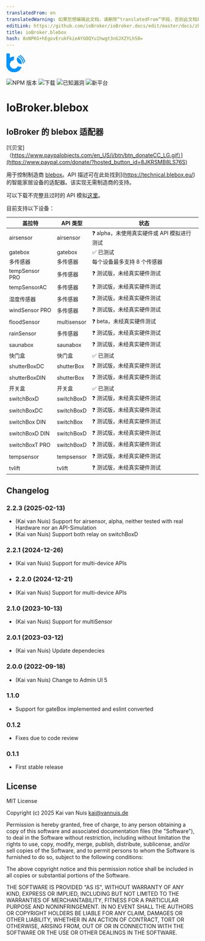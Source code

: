 ```yaml
---
translatedFrom: en
translatedWarning: 如果您想编辑此文档，请删除“translatedFrom”字段，否则此文档将再次自动翻译
editLink: https://github.com/ioBroker/ioBroker.docs/edit/master/docs/zh-cn/adapterref/iobroker.blebox/README.md
title: ioBroker.blebox
hash: 8oNPKG+hEgovErukFkieAYGOQYu1hwgt3nGJXZYLh58=
---
```

![标识](../../../en/adapterref/iobroker.blebox/admin/blebox.png)

![NPM 版本](http://img.shields.io/npm/v/iobroker.blebox.svg)
![下载](https://img.shields.io/npm/dm/iobroker.blebox.svg)
![已知漏洞](https://snyk.io/test/github/ka-vaNu/ioBroker.blebox/badge.svg)
![新平台](https://nodei.co/npm/iobroker.blebox.png?downloads=true)

# IoBroker.blebox
## IoBroker 的 blebox 适配器
[![贝宝]（https://www.paypalobjects.com/en_US/i/btn/btn_donateCC_LG.gif）](https://www.paypal.com/donate/?hosted_button_id=8JKRSMB8LS76S)

用于控制制造商 [blebox](https://blebox.eu/)。API 描述可在此处找到](https://technical.blebox.eu/) 的智能家居设备的适配器。该实现无需制造商的支持。

可以下载不完整且过时的 API 模拟[这里](https://github.com/blebox/blebox-virtual-devices)。

目前支持以下设备：

|盖拉特 | API 类型 |状态 |
|----------------------|---------------------|-----------------------------------------|
| airsensor | airsensor | ❓ alpha，未使用真实硬件或 API 模拟进行测试 |
| gatebox | gatebox | ✅ 已测试 |
| 多传感器 | 多传感器 | 每个设备最多支持 8 个传感器 |
| tempSensor PRO | 多传感器 | ❓ 测试版，未经真实硬件测试 |
| tempSensorAC | 多传感器 | ❓ 测试版，未经真实硬件测试 |
| 湿度传感器 | 多传感器 | ❓ 测试版，未经真实硬件测试 |
| windSensor PRO | 多传感器 | ❓ 测试版，未经真实硬件测试 |
| floodSensor | multisensor | ❓ beta，未经真实硬件测试 |
| rainSensor | 多传感器 | ❓ 测试版，未经真实硬件测试 |
| saunabox | saunabox | ❓ 测试版，未经真实硬件测试 |
| 快门盒 | 快门盒 | ✅ 已测试 |
| shutterBoxDC | shutterBox | ❓ 测试版，未经真实硬件测试 |
| shutterBoxDIN | shutterBox | ❓ 测试版，未经真实硬件测试 |
| 开关盒 | 开关盒 | ✅ 已测试 |
| switchBoxD | switchBoxD | ❓ 测试版，未经真实硬件测试 |
| switchBoxDC | switchBoxD | ❓ 测试版，未经真实硬件测试 |
| switchBox DIN | switchBox | ❓ 测试版，未经真实硬件测试 |
| switchBoxD DIN | switchBoxD | ❓ 测试版，未经真实硬件测试 |
| switchBoxT PRO | switchBoxD | ❓ 测试版，未经真实硬件测试 |
| tempsensor | tempsensor | ❓ 测试版，未经真实硬件测试 |
| tvlift | tvlift | ❓ 测试版，未经真实硬件测试 |

## Changelog

<!--
    Placeholder for the next version:
    ### **WORK IN PROGRESS**
-->

### 2.2.3 (2025-02-13)

* (Kai van Nuis) Support for airsensor, alpha, neither tested with real Hardware nor an API-Simulation
* (Kai van Nuis) Support both relay on switchBoxD

### 2.2.1 (2024-12-26)

* (Kai van Nuis) Support for multi-device APIs
  
* ### 2.2.0 (2024-12-21)

* (Kai van Nuis) Support for multi-device APIs

### 2.1.0 (2023-10-13)

* (Kai van Nuis) Support for multiSensor

### 2.0.1 (2023-03-12)

* (Kai van Nuis) Update dependecies

### 2.0.0 (2022-09-18)

* (Kai van Nuis) Change to Admin UI 5

### 1.1.0

* Support for gateBox implemented and eslint converted

### 0.1.2

* Fixes due to code review
### 0.1.1

* First stable release

## License
MIT License

Copyright (c) 2025 Kai van Nuis <kai@vannuis.de>

Permission is hereby granted, free of charge, to any person obtaining a copy
of this software and associated documentation files (the "Software"), to deal
in the Software without restriction, including without limitation the rights
to use, copy, modify, merge, publish, distribute, sublicense, and/or sell
copies of the Software, and to permit persons to whom the Software is
furnished to do so, subject to the following conditions:

The above copyright notice and this permission notice shall be included in all
copies or substantial portions of the Software.

THE SOFTWARE IS PROVIDED "AS IS", WITHOUT WARRANTY OF ANY KIND, EXPRESS OR
IMPLIED, INCLUDING BUT NOT LIMITED TO THE WARRANTIES OF MERCHANTABILITY,
FITNESS FOR A PARTICULAR PURPOSE AND NONINFRINGEMENT. IN NO EVENT SHALL THE
AUTHORS OR COPYRIGHT HOLDERS BE LIABLE FOR ANY CLAIM, DAMAGES OR OTHER
LIABILITY, WHETHER IN AN ACTION OF CONTRACT, TORT OR OTHERWISE, ARISING FROM,
OUT OF OR IN CONNECTION WITH THE SOFTWARE OR THE USE OR OTHER DEALINGS IN THE
SOFTWARE.